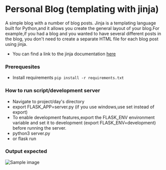 # Personal Blog (templating with jinja)
A simple blog with a number of blog posts.
Jinja is a templating language built for Python,and it allows you create the general layout of your blog.For example,if you had a blog and you wanted to have several different posts in the blog, you don't need to create a separate HTML file for each blog post using jinja.
- You can find a link to the jinja documentation [here](https://jinja.palletsprojects.com/en/3.1.x/)

### Prerequesites
- Install requirements `pip install -r requirements.txt`

### How to run script/development server
- Navigate to project/day's directory
- export FLASK_APP=server.py (if you use windows,use set instead of export)
- To enable development features,export the FLASK_ENV environment variable and set it to development (export FLASK_ENV=development) before running the server.
- python3 server.py
- or flask run

### Output expected
<img src="https://github.com/ima-eky/100-days-of-code-course/blob/main/img/name_card.png" title="Sample image" />

